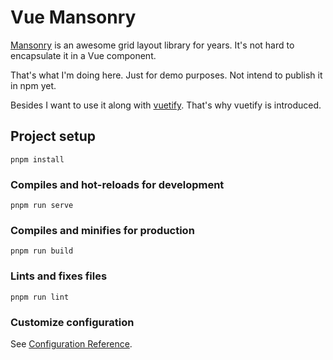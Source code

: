 # Vue Mansonry

[Mansonry](https://masonry.desandro.com/) is an awesome grid layout library for years. It's not hard to encapsulate it in a Vue component.

That's what I'm doing here. Just for demo purposes. Not intend to publish it in npm yet.

Besides I want to use it along with [vuetify](https://vuetifyjs.com/). That's why vuetify is introduced.

## Project setup
```
pnpm install
```

### Compiles and hot-reloads for development
```
pnpm run serve
```

### Compiles and minifies for production
```
pnpm run build
```

### Lints and fixes files
```
pnpm run lint
```

### Customize configuration
See [Configuration Reference](https://cli.vuejs.org/config/).
